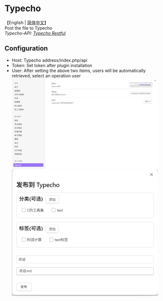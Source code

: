 # Typecho

【English | [简体中文](/README_ZH.md)】
<br>
Post the file to Typecho
<br>
*Typecho-API: [Typecho Restful](https://github.com/Chen2226/typecho-plugin-Restful)*

## Configuration

-   Host: Typecho address/index.php/api
-   Token: Set token after plugin installation
-   User: After setting the above two items, users will be automatically retrieved, select an operation user
![2](/assets/2.png "2")
![1](/assets/1.png "1")
